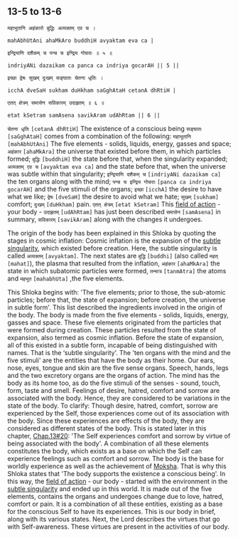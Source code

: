 ## <a name='_5_to_6'></a>13-5 to 13-6


```shloka-sa
महाभूतानि अहंकारो बुद्धिः अव्यक्तम् एव च ।
```
```shloka-sa-hk
mahAbhUtAni ahaMkAro buddhiH avyaktam eva ca |
```
```shloka-sa
इन्द्रियाणि दशैकम् च पन्च च इन्द्रिय गोचराः ॥ ५ ॥
```
```shloka-sa-hk
indriyANi dazaikam ca panca ca indriya gocarAH || 5 ||
```

```shloka-sa
इच्छा द्वेषः सुखम् दुःखम् सङ्घातः चेतना धृतिः ।
```
```shloka-sa-hk
icchA dveSaH sukham duHkham saGghAtaH cetanA dhRtiH |
```
```shloka-sa
एतत् क्षेत्रम् समासेन सविकारम् उदाहृतम् ॥ ६ ॥
```
```shloka-sa-hk
etat kSetram samAsena savikAram udAhRtam || 6 ||
```

`चेतना धृतिः` `[cetanA dhRtiH]` The existence of a conscious being `सङ्घातः` `[saGghAtaH]` comes from a combination of the following:
`महाभूतानि` `[mahAbhUtAni]` <a name='five_elements'></a>The five elements - solids, liquids, energy, gasses and space;
`अहंकार` `[ahaMkAra]` the universe that existed before them, in which particles formed;
`बुद्धिः` `[buddhiH]` the state before that, when the singularity expanded;
`अव्यक्तम् एव च` `[avyaktam eva ca]` and the state before that, when the universe was subtle within that singularity;
`इन्द्रियाणि दशैकम् च` `[indriyANi dazaikam ca]` the ten organs along with the mind;
`पन्च च इन्द्रिय गोचराः` `[panca ca indriya gocarAH]` and the five stimuli of the organs;
`इच्छा` `[icchA]` the desire to have what we like;
`द्वेषः` `[dveSaH]` the desire to avoid what we hate;
`सुखम्` `[sukham]` comfort; `दुःखम्` `[duHkham]` pain.
`एतत् क्षेत्रम्` `[etat kSetram]` This [field of action](field_and_knower_of_field) - your body - `उदाहृतम्` `[udAhRtam]` has just been described `समासेन` `[samAsena]` in summary, `सविकारम्` `[savikAram]` along with the changes it undergoes.

The origin of the body has been explained in this Shloka by quoting the stages in cosmic inflation: <a name='CosmicInflation_stages'></a>Cosmic inflation is the expansion of the [subtle singularity](subtle_singularity), which existed before creation. Here, the subtle singularity is called `अव्यक्तम्` `[avyaktam]`. The next states are `बुद्धि` `[buddhi]` (also called `महत्` `[mahat]`), the plasma that resulted from the inflation, `अहंकार` `[ahaMkAra]` the state in which subatomic particles were formed, `तन्मात्र` `[tanmAtra]` the atoms and `महभूत` `[mahabhUta]` ,the five elements.



This Shloka begins with: 'The five elements; prior to those, the sub-atomic particles; before that, the state of expansion; before creation, the universe in subtle form'. This list described the ingredients involved in the origin of the body. The body is made from the five elements - solids, liquids, energy, gasses and space. These five elements originated from the particles that were formed during creation. These particles resulted from the state of expansion, also termed as cosmic inflation. 
<a name='subtle_singularity'></a>Before the state of expansion, all of this existed in a subtle form, incapable of being distinguished with names. That is the ‘subtle singularity’.
The 'ten organs with the mind and the five stimuli' are the entities that have the body as their home. Our ears, nose, eyes, tongue and skin are the five sense organs. Speech, hands, legs and the two excretory organs are the organs of action. The mind has the body as its home too, as do the five stimuli of the senses - sound, touch, form, taste and smell.
Feelings of desire, hatred, comfort and sorrow are associated with the body. Hence, they are considered to be variations in the state of the body.
To clarify: Though desire, hatred, comfort, sorrow are experienced by the Self, those experiences come out of its association with the body. Since these experiences are effects of the body, they are considered as different states of the body. This is stated later in this chapter, [Chap.13#20](_20_1): 'The Self experiences comfort and sorrow by virtue of being associated with the body'. 
A combination of all these elements constitutes the body, which exists as a base on which the Self can experience feelings such as comfort and sorrow. The body is the base for worldly experience as well as the achievement of [Moksha](Moksha). That is why this Shloka states that 'The body supports the existence a conscious being'.
In this way, the [field of action](field_and_knower_of_field) - our body - started with the environment in the [subtle singularity](subtle_singularity) and ended up in this world. It is made out of the five elements, contains the organs and undergoes change due to love, hatred, comfort or pain. It is a combination of all these entities, existing as a base for the conscious Self to have its experiences. This is our body in brief, along with its various states.
Next, the Lord describes the virtues that go with Self-awareness. These virtues are present in the activities of our body.



